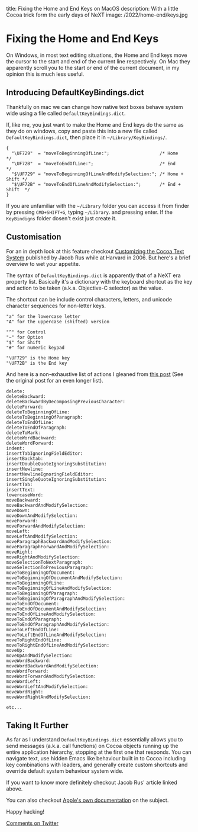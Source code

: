 title: Fixing the Home and End Keys on MacOS
description: With a little Cocoa trick form the early days of NeXT
image: /2022/home-end/keys.jpg

# Fixing the Home and End Keys

On Windows, in most text editing situations, the Home and End keys move the cursor to the start and end of the current line respectively. On Mac they apparently scroll you to the start or end of the current document, in my opinion this is much less useful.

## Introducing DefaultKeyBindings.dict

Thankfully on mac we can change how native text boxes behave system wide using a file called `DefaultKeyBindings.dict`.

If, like me, you just want to make the Home and End keys do the same as they do on windows, copy and paste this into a new file called `DefaultKeyBindings.dict`, then place it in `~/Library/KeyBindings/`.

```
{
  "\UF729"  = "moveToBeginningOfLine:";                   /* Home         */
  "\UF72B"  = "moveToEndOfLine:";                         /* End          */
  "$\UF729" = "moveToBeginningOfLineAndModifySelection:"; /* Home + Shift */
  "$\UF72B" = "moveToEndOfLineAndModifySelection:";       /* End + Shift  */
}
```

If you are unfamiliar with the `~/Library` folder you can access it from finder by pressing `CMD+SHIFT+G`, typing `~/Library`. and pressing enter. If the `KeyBindigns` folder dosen't exist just create it.

## Customisation

For an in depth look at this feature checkout [Customizing the Cocoa Text System](https://web.archive.org/web/20191223051449/http://www.hcs.harvard.edu/~jrus/site/cocoa-text.html) published by Jacob Rus while at Harvard in 2006. But here's a brief overview to wet your appetite.

The syntax of `DefaultKeyBindings.dict` is apparently that of a NeXT era property list. Basically it's a dictionary with the keyboard shortcut as the key and action to be taken (a.k.a. Objective-C selector) as the value.

The shortcut can be include control characters, letters, and unicode character sequences for non-letter keys.

```
"a" for the lowercase letter
"A" for the uppercase (shifted) version

"^" for Control
"~" for Option
"$" for Shift
"#" for numeric keypad

"\UF729" is the Home key
"\UF72B" is the End key
```

And here is a non-exhaustive list of actions I gleaned from [this post](http://support.multimarkdown.com/kb/composer-v4/custom-key-bindings-and-macros) (See the original post for an even longer list).

```
delete:
deleteBackward:
deleteBackwardByDecomposingPreviousCharacter:
deleteForward:
deleteToBeginningOfLine:
deleteToBeginningOfParagraph:
deleteToEndOfLine:
deleteToEndOfParagraph:
deleteToMark:
deleteWordBackward:
deleteWordForward:
indent:
insertTabIgnoringFieldEditor:
insertBacktab:
insertDoubleQuoteIgnoringSubstitution:
insertNewline:
insertNewlineIgnoringFieldEditor:
insertSingleQuoteIgnoringSubstitution:
insertTab:
insertText:
lowercaseWord:
moveBackward:
moveBackwardAndModifySelection:
moveDown:
moveDownAndModifySelection:
moveForward:
moveForwardAndModifySelection:
moveLeft:
moveLeftAndModifySelection:
moveParagraphBackwardAndModifySelection:
moveParagraphForwardAndModifySelection:
moveRight:
moveRightAndModifySelection:
moveSelectionToNextParagraph:
moveSelectionToPreviousParagraph:
moveToBeginningOfDocument:
moveToBeginningOfDocumentAndModifySelection:
moveToBeginningOfLine:
moveToBeginningOfLineAndModifySelection:
moveToBeginningOfParagraph:
moveToBeginningOfParagraphAndModifySelection:
moveToEndOfDocument:
moveToEndOfDocumentAndModifySelection:
moveToEndOfLineAndModifySelection:
moveToEndOfParagraph:
moveToEndOfParagraphAndModifySelection:
moveToLeftEndOfLine:
moveToLeftEndOfLineAndModifySelection:
moveToRightEndOfLine:
moveToRightEndOfLineAndModifySelection:
moveUp:
moveUpAndModifySelection:
moveWordBackward:
moveWordBackwardAndModifySelection:
moveWordForward:
moveWordForwardAndModifySelection:
moveWordLeft:
moveWordLeftAndModifySelection:
moveWordRight:
moveWordRightAndModifySelection:

etc...
```

## Taking It Further

As far as I understand `DefaultKeyBindings.dict` essentially allows you to send messages (a.k.a. call functions) on Cocoa objects running up the entire application hierarchy, stopping at the first one that responds. You can navigate text, use hidden Emacs like behaviour built in to Cocoa including key combinations with leaders, and generally create custom shortcuts and override default system behaviour system wide.

If you want to know more definitely checkout Jacob Rus' article linked above.

You can also checkout [Apple's own documentation](https://developer.apple.com/library/archive/documentation/Cocoa/Conceptual/EventOverview/TextDefaultsBindings/TextDefaultsBindings.html) on the subject.

Happy hacking!

[Comments on Twitter](https://twitter.com/thope_xyz/status/1580237481353838592?s=20&t=CVkQUF1rbAhUerebNN0TEw)
